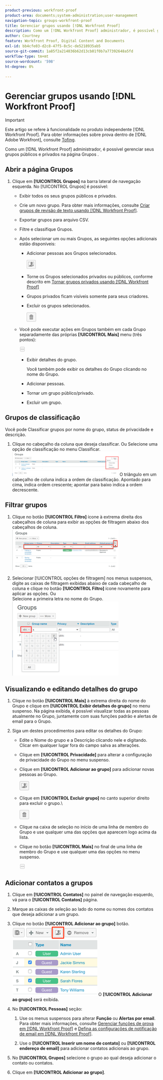 ```yaml
---
product-previous: workfront-proof
product-area: documents;system-administration;user-management
navigation-topic: groups-workfront-proof
title: Gerenciar grupos usando [!DNL Workfront Proof]
description: Como um [!DNL Workfront Proof] administrador, é possível gerenciar seus grupos públicos e privados na página Grupos .
author: Courtney
feature: Workfront Proof, Digital Content and Documents
exl-id: bb4cfe03-d2c8-47f5-8c5c-de5218935ab5
source-git-commit: 1a85f2a214036b62d13cb01f0b7a77392648a5fd
workflow-type: tm+mt
source-wordcount: '598'
ht-degree: 0%

---
```


# Gerenciar grupos usando [!DNL Workfront Proof]

>[!IMPORTANT]
>
>Este artigo se refere à funcionalidade no produto independente [!DNL Workfront Proof]. Para obter informações sobre prova dentro de [!DNL Adobe Workfront], consulte [Tofing](../../../review-and-approve-work/proofing/proofing.md).

Como um [!DNL Workfront Proof] administrador, é possível gerenciar seus grupos públicos e privados na página Grupos .

## Abrir a página Grupos

1. Clique em **[!UICONTROL Grupos]** na barra lateral de navegação esquerda.
No [!UICONTROL Grupos] é possível:

   * Exibir todos os seus grupos públicos e privados.
   * Crie um novo grupo. Para obter mais informações, consulte [Criar grupos de revisão de texto usando [!DNL Workfront Proof]](../../../workfront-proof/wp-mnguserscontacts/groups/create-proofing-groups.md).
   * Exportar grupos para arquivo CSV.
   * Filtre e classifique Grupos.
   * Após selecionar um ou mais Grupos, as seguintes opções adicionais estão disponíveis:

      * Adicionar pessoas aos Grupos selecionados.

         ![Groups_page-add_people_btn.png](assets/groups-page-add-people-btn-30x29.png)

      * Torne os Grupos selecionados privados ou públicos, conforme descrito em [Tornar grupos privados usando [!DNL Workfront Proof]](../../../workfront-proof/wp-mnguserscontacts/groups/make-groups-private.md)
      * Grupos privados ficam visíveis somente para seus criadores.
      * Excluir os grupos selecionados.

         ![](assets/trash-button.png)
   * Você pode executar ações em Grupos também em cada Grupo separadamente das próprias **[!UICONTROL Mais]** menu (três pontos):

      ![](assets/more-button-small.png)

      * Exibir detalhes do grupo.

         Você também pode exibir os detalhes do Grupo clicando no nome do Grupo.
      * Adicionar pessoas.
      * Tornar um grupo público/privado.
      * Excluir um grupo.


## Grupos de classificação

Você pode Classificar grupos por nome do grupo, status de privacidade e descrição.

1. Clique no cabeçalho da coluna que deseja classificar.
Ou Selecione uma opção de classificação no menu Classificar.
   ![Groups_page-Sort_menu.png](assets/groups-page-sort-menu-350x80.png)
O triângulo em um cabeçalho de coluna indica a ordem de classificação. Apontado para cima, indica ordem crescente; apontar para baixo indica a ordem decrescente.

## Filtrar grupos

1. Clique no botão **[!UICONTROL Filtro]** ícone à extrema direita dos cabeçalhos de coluna para exibir as opções de filtragem abaixo dos cabeçalhos de coluna.
   ![Group_page-Filter_icon_and_options.png](assets/group-page-filter-icon-and-options-350x134.png)

1. Selecionar [!UICONTROL opções de filtragem] nos menus suspensos, digite as caixas de filtragem exibidas abaixo de cada cabeçalho de coluna e clique no botão **[!UICONTROL Filtro]** ícone novamente para aplicar as opções.
Ou\
   Selecione a primeira letra no nome do Grupo.
   ![Groups_page-filtering_by_letter.png](assets/groups-page-filtering-by-letter-350x245.png)

## Visualizando e editando detalhes do grupo

1. Clique no botão **[!UICONTROL Mais]** à extrema direita do nome do Grupo e clique em **[!UICONTROL Exibir detalhes do grupo]** no menu suspenso.
Na página exibida, é possível visualizar todas as pessoas atualmente no Grupo, juntamente com suas funções padrão e alertas de email para o Grupo.

1. Siga um destes procedimentos para editar os detalhes do Grupo:

   * Edite o Nome do grupo e a Descrição clicando nele e digitando. Clicar em qualquer lugar fora do campo salva as alterações.
   * Clique em **[!UICONTROL Privacidade]** para alterar a configuração de privacidade do Grupo no menu suspenso.
   * Clique em **[!UICONTROL Adicionar ao grupo]** para adicionar novas pessoas ao Grupo.

      ![Add_to_Group_btn.png](assets/add-to-group-btn.png)

   * Clique em **[!UICONTROL Excluir grupo]** no canto superior direito para excluir o grupo.\

      ![Trash_button.png](assets/trash-button.png)

   * Clique na caixa de seleção no início de uma linha de membro do Grupo e use qualquer uma das opções que aparecem logo acima da lista.
   * Clique no botão **[!UICONTROL Mais]** no final de uma linha de membro do Grupo e use qualquer uma das opções no menu suspenso.

      ![Mais_button_small.png](assets/more-button-small.png)

## Adicionar contatos a grupos

1. Clique em **[!UICONTROL Contatos]** no painel de navegação esquerdo, vá para o **[!UICONTROL Contatos]** página.

1. Marque as caixas de seleção ao lado do nome ou nomes dos contatos que deseja adicionar a um grupo.
1. Clique no botão **[!UICONTROL Adicionar ao grupo]** botão.
   ![](assets/screenshot-2018-04-06-15-27-17.png)
O **[!UICONTROL Adicionar ao grupo]** será exibida.

1. No **[!UICONTROL Pessoas]** seção:

   1. Use os menus suspensos para alterar **Função** ou **Alertas por email**. Para obter mais informações, consulte [Gerenciar funções de prova em [!DNL Workfront Proof]](../../../workfront-proof/wp-work-proofsfiles/share-proofs-and-files/manage-proof-roles.md) e  [Defina as configurações de notificação de email em [!DNL Workfront Proof]](../../../workfront-proof/wp-emailsntfctns/email-alerts/config-email-notification-settings-wp.md).

   1. Use o **[!UICONTROL Inserir um nome de contato]** ou **[!UICONTROL endereço de email]** para adicionar contatos adicionais ao grupo.

1. No **[!UICONTROL Grupos]** selecione o grupo ao qual deseja adicionar o contato ou contatos.
1. Clique em **[!UICONTROL Adicionar ao grupo]**.
